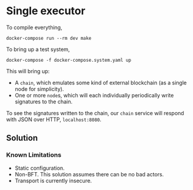 # Single executor

To compile everything,
```
docker-compose run --rm dev make
```

To bring up a test system,

```
docker-compose -f docker-compose.system.yaml up
```

This will bring up:
* A `chain`, which emulates some kind of external blockchain (as a single node for simplicity).
* One or more `node`s, which will each individually periodically write signatures to the chain.

To see the signatures written to the chain, our `chain` service will respond with JSON over
HTTP, `localhost:8080`.

## Solution

### Known Limitations
* Static configuration.
* Non-BFT. This solution assumes there can be no bad actors.
* Transport is currently insecure.